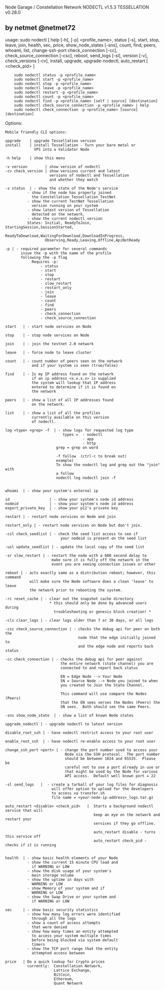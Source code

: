 Node Garage / Constellation Network
NODECTL v1.5.3
TESSELLATION v0.28.0

by netmet @netmet72
----------------------
usage:  sudo nodectl [ help [-h], [-p] <profile_name>, status [-s], start, stop,
                       leave, join, health, sec, price, show_node_states [-sns],
                       count, find, peers, whoami, list, change-ssh-port <port>
                       check_connection [-cc], check_source_connection [-csc],
                       reboot, send_logs [-sl], version [-v], check_versions [-cv],
                       install, upgrade, upgrade-nodectl, auto_restart [<disable> <check_pid> ]

        sudo nodectl status -p <profile_name>
        sudo nodectl start -p <profile_name>
        sudo nodectl stop -p <profile_name>
        sudo nodectl leave -p <profile_name>
        sudo nodectl restart -p <profile_name>
        sudo nodectl count -p <profile_name>
        sudo nodectl find -p <profile_name> [self | source] [destination]
        sudo nodectl check_source_connection -p <profile_name> | help
        sudo nodectl check_connection -p <profile_name> [source] [destination]



Options:

    Mobile friendly CLI options:

    upgrade    | upgrade Tessellation version
    install    | install Tessellation - Turn your bare metal or
                 VPS into a Validator Node

    -h help    | show this menu

    -v version        | show version of nodectl
    -cv check_version | show versions current and latest
                        versions of nodectl and Tessellation
                        and whether they match

    -s status  | - show the state of the Node's service
              - show if the node has properly joined
                the Constellation Tessellation TestNet
              - show the current TestNet Tessellation
                version running on your system
              - show latest version of Tessellation
                detected on the network.
              - show the current nodectl version
              States: Initial, ReadyToJoin, StartingSession,SessionStarted,
                      ReadyToDownload,WaitingForDownload,DownloadInProgress,
                      Observing,Ready,Leaving,Offline,ApiNotReady

    -p | - required parameter for several commands
           issue the -p with the name of the profile
           following the -p flag
                Requires -p:
                    - status
                    - start
                    - stop
                    - restart
                    - slow_restart
                    - restart_only
                    - join
                    - leave
                    - count
                    - find
                    - peers
                    - check_connection
                    - check_source_connection

    start   | - start node services on Node

    stop    | - stop node services on Node

    join    | - join the testnet 2.0 network

    leave   | - force node to leave cluster

    count   | - count number of peers seen on the network
                and if your system is seen (true/false)

    find    | - Is my IP address found on the network
                if an ip address <x.x.x.x> is supplied
                the system will lookup that IP address
                entered to determine if it is found on
                the network

    peers   | - show a list of all IP addresses found
                on the network.

    list    | - show a list of all the profiles
                currently available on this version
                of nodectl.

    log <type> <grep> -f  | - show logs for requested log type
                              types =  - nodectl
                                       - app
                                       - http
                           grep = grep on word

                           -f follow  (ctrl-c to break out)
                           example)
                           To show the nodectl log and grep out the "join" with
                           a follow
                           nodectl log nodectl join -f


    whoami  | - show your system's external ip

    id                  | - show your system's node id address
    nodeid              | - show your system's node id address
    export_private_key  | - show your p12's private key

    restart | - restart node services on Node and join

    restart_only | - restart node services on Node but don't join.

    -csl check_seedlist | - check the seed list access to see if
                             your nodeid is present on the seed list

    -usl update_seedlist | - update the local copy of the seed list

    -sr slow_restart | - restart the node with a 600 second delay to
                         make sure it is fully off the network in the
                         event you are seeing connection issues or other

    reboot | - acts exactly same as a distribution reboot; however, this command
               will make sure the Node software does a clean 'leave' to leave
               the network prior to rebooting the system.

    -rc reset_cache | - clear out the snapshot cache directory
                        * this should only be done by advanced users during
                          troubleshooting or genesis block creation! *

    -cls clear_logs | - clear logs older than 7 or 30 days, or all logs

    -csc check_source_connection | - checks the debug api for peer on both the
                                     node that the edge initially joined to
                                     and the edge node and reports back status

    -cc check_connection | - checks the debug api for peer against
                             the entire network (state channel) you are
                             connected to and report back status

                             EN = Edge Node --> Your Node
                             SN = Source Node --> Node you joined to when
                             you created to Join the State Channel.

                             This command will use compare the Nodes (Peers)
                             that the EN sees verses the Nodes (Peers) the
                             SN sees.  Both should see the same Peers.

    -sns show_node_state  | - show a list of known Node states

    upgrade_nodectl | - upgrade nodectl to latest version

    disable_root_ssh | - have nodectl restrict access to your root user

    enable_root_ssh  | - have nodectl re-enable access to your root user

    change_ssh_port <port> | - change the port number used to access your
                               Node via the SSH protocol.  The port number
                               should be between 1024 and 65535.  Please be
                               careful not to use a port already in use or
                               that might be used by the Node for various
                               API access.  Default well known port = 22

    -sl send_logs   |  - create a tarball of your log files for diagnosis
                         will offer option to upload for the developers
                         to access va transfer.sh
                         file name = <your-node-ip-address>_logs.tar.gz

    auto_restart <disable> <check_pid>   |  Starts a background nodectl service that will
                                            keep an eye on the network and restart your
                                            services if they go offline.

                                            auto_restart disable - turns this service off
                                            auto_restart check_pid - checks if it is running


    health  | - show basic health elements of your Node
              - show the current 15 minute CPU load and
                if WARNING or LOW
              - show the disk usage of your system's
                main storage volume
              - show the uptime in days with
                WARNING or LOW
              - show Memory of your system and if
                WARNING or LOW
              - show the Swap Drive or your system and
                if WARNING or LOW

    sec     | - show basic security statistics
              - show how many log errors were identified
                through all the logs
              - show a count of access attempts
                that were denied
              - show how many times an entity attempted
                to access your system multiple times
                before being blocked via system default
                timers
              - show the TCP port range that the entity
                attempted access between

    price   | Do a quick lookup for Crypto prices
              currently:  Constellation Network,
                          Lattice Exchange,
                          BitCoin,
                          Ethereum,
                          Quant Network
